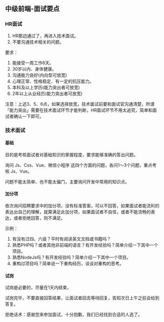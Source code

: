 ## 中级前端-面试要点

### HR面试

1. HR那边通过了，再进入技术面试。
2. 不要沟通技术相关的问题。

要求：

1. 能接受一周工作6天。
2. 30岁以内、身体健康。
3. 沟通能力良好(内向型可放宽)
4. 心理正常、性格稳定、有一定的抗压能力。
5. 本科及以上学历(能力突出者可放宽)
6. 2年以上从业经历(能力突出者可放宽)

注意：上述3、5、6点，如果选择放宽，技术面试前要和面试官沟通清楚，所谓「能力突出」需要在技术面试环节才能判断，HR面试环节不用太追究，简单和面试者确认一下即可。



### 技术面试

#### 基础

目的是考核面试者对基础知识的掌握程度，要求能够准确的答出问题。

询问  Js、Css、Vue、微信小程序 这四个方面的问题，各问1～3个问题，重点考核 Js、Vue。

问题不能太简单、也不能太偏门，主要询问开发中常用的知识点。

#### 加分项

依次询问招聘要求中的加分项，没有标准答案，可以不回答，如果面试者能流利的表达出自己的理解，就算满足此加分项，如果面试者不自信，或者不能流畅的表达，或者拒绝回答，则不满足。


示例：

1. 有没有过四、六级？平时有阅读英文文档或书籍吗？
2. 熟悉PHP吗？或者其他非前端的语言？有开发经验吗？简单介绍一下其中一个项目。
3. 熟悉NodeJs吗？有开发经验吗？简单介绍一下其中一个项目。
4. 重构过项目吗？简单说一下重构经历，谈谈对重构的思考。

#### 试岗

试岗是必要的，尽量在1天内结束。

试岗完毕，不要直接回答结果，让面试者回去等待回复，告知次日上午之前会给到答复。

拒绝话术：感谢您来参加面试，十分抱歉，我们已经找到合适的人选了。

